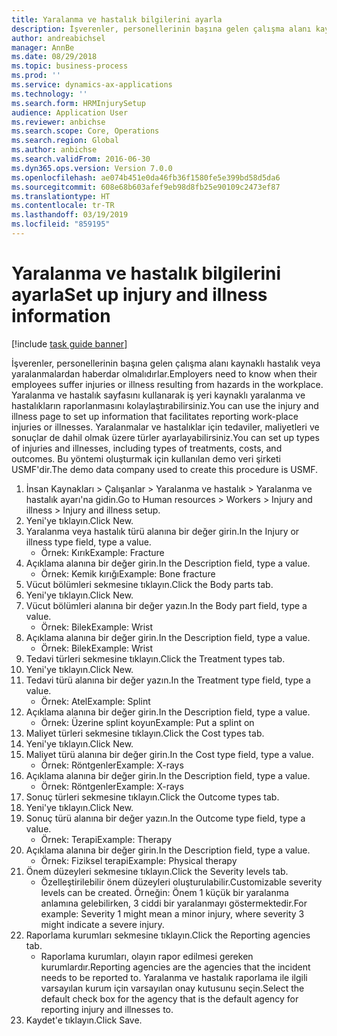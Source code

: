 ```yaml
---
title: Yaralanma ve hastalık bilgilerini ayarla
description: İşverenler, personellerinin başına gelen çalışma alanı kaynaklı hastalık veya yaralanmalardan haberdar olmalıdırlar.
author: andreabichsel
manager: AnnBe
ms.date: 08/29/2018
ms.topic: business-process
ms.prod: ''
ms.service: dynamics-ax-applications
ms.technology: ''
ms.search.form: HRMInjurySetup
audience: Application User
ms.reviewer: anbichse
ms.search.scope: Core, Operations
ms.search.region: Global
ms.author: anbichse
ms.search.validFrom: 2016-06-30
ms.dyn365.ops.version: Version 7.0.0
ms.openlocfilehash: ae074b451e0da46fb36f1580fe5e399bd58d5da6
ms.sourcegitcommit: 608e68b603afef9eb98d8fb25e90109c2473ef87
ms.translationtype: HT
ms.contentlocale: tr-TR
ms.lasthandoff: 03/19/2019
ms.locfileid: "859195"
---
```

# <a name="set-up-injury-and-illness-information"></a><span data-ttu-id="99fac-103">Yaralanma ve hastalık bilgilerini ayarla</span><span class="sxs-lookup"><span data-stu-id="99fac-103">Set up injury and illness information</span></span>

[!include [task guide banner](../../includes/task-guide-banner.md)]

<span data-ttu-id="99fac-104">İşverenler, personellerinin başına gelen çalışma alanı kaynaklı hastalık veya yaralanmalardan haberdar olmalıdırlar.</span><span class="sxs-lookup"><span data-stu-id="99fac-104">Employers need to know when their employees suffer injuries or illness resulting from hazards in the workplace.</span></span> <span data-ttu-id="99fac-105">Yaralanma ve hastalık sayfasını kullanarak iş yeri kaynaklı yaralanma ve hastalıkların raporlanmasını kolaylaştırabilirsiniz.</span><span class="sxs-lookup"><span data-stu-id="99fac-105">You can use the injury and illness page to set up information that facilitates reporting work-place injuries or illnesses.</span></span> <span data-ttu-id="99fac-106">Yaralanmalar ve hastalıklar için tedaviler, maliyetleri ve sonuçlar de dahil olmak üzere türler ayarlayabilirsiniz.</span><span class="sxs-lookup"><span data-stu-id="99fac-106">You can set up types of injuries and illnesses, including types of treatments, costs, and outcomes.</span></span> <span data-ttu-id="99fac-107">Bu yöntemi oluşturmak için kullanılan demo veri şirketi USMF'dir.</span><span class="sxs-lookup"><span data-stu-id="99fac-107">The demo data company used to create this procedure is USMF.</span></span>

1. <span data-ttu-id="99fac-108">İnsan Kaynakları > Çalışanlar > Yaralanma ve hastalık > Yaralanma ve hastalık ayarı'na gidin.</span><span class="sxs-lookup"><span data-stu-id="99fac-108">Go to Human resources > Workers > Injury and illness > Injury and illness setup.</span></span>
2. <span data-ttu-id="99fac-109">Yeni'ye tıklayın.</span><span class="sxs-lookup"><span data-stu-id="99fac-109">Click New.</span></span>
3. <span data-ttu-id="99fac-110">Yaralanma veya hastalık türü alanına bir değer girin.</span><span class="sxs-lookup"><span data-stu-id="99fac-110">In the Injury or illness type field, type a value.</span></span>
    * <span data-ttu-id="99fac-111">Örnek: Kırık</span><span class="sxs-lookup"><span data-stu-id="99fac-111">Example: Fracture</span></span>  
4. <span data-ttu-id="99fac-112">Açıklama alanına bir değer girin.</span><span class="sxs-lookup"><span data-stu-id="99fac-112">In the Description field, type a value.</span></span>
    * <span data-ttu-id="99fac-113">Örnek: Kemik kırığı</span><span class="sxs-lookup"><span data-stu-id="99fac-113">Example: Bone fracture</span></span>  
5. <span data-ttu-id="99fac-114">Vücut bölümleri sekmesine tıklayın.</span><span class="sxs-lookup"><span data-stu-id="99fac-114">Click the Body parts tab.</span></span>
6. <span data-ttu-id="99fac-115">Yeni'ye tıklayın.</span><span class="sxs-lookup"><span data-stu-id="99fac-115">Click New.</span></span>
7. <span data-ttu-id="99fac-116">Vücut bölümleri alanına bir değer yazın.</span><span class="sxs-lookup"><span data-stu-id="99fac-116">In the Body part field, type a value.</span></span>
    * <span data-ttu-id="99fac-117">Örnek: Bilek</span><span class="sxs-lookup"><span data-stu-id="99fac-117">Example: Wrist</span></span>  
8. <span data-ttu-id="99fac-118">Açıklama alanına bir değer girin.</span><span class="sxs-lookup"><span data-stu-id="99fac-118">In the Description field, type a value.</span></span>
    * <span data-ttu-id="99fac-119">Örnek: Bilek</span><span class="sxs-lookup"><span data-stu-id="99fac-119">Example: Wrist</span></span>  
9. <span data-ttu-id="99fac-120">Tedavi türleri sekmesine tıklayın.</span><span class="sxs-lookup"><span data-stu-id="99fac-120">Click the Treatment types tab.</span></span>
10. <span data-ttu-id="99fac-121">Yeni'ye tıklayın.</span><span class="sxs-lookup"><span data-stu-id="99fac-121">Click New.</span></span>
11. <span data-ttu-id="99fac-122">Tedavi türü alanına bir değer yazın.</span><span class="sxs-lookup"><span data-stu-id="99fac-122">In the Treatment type field, type a value.</span></span>
    * <span data-ttu-id="99fac-123">Örnek: Atel</span><span class="sxs-lookup"><span data-stu-id="99fac-123">Example: Splint</span></span>  
12. <span data-ttu-id="99fac-124">Açıklama alanına bir değer girin.</span><span class="sxs-lookup"><span data-stu-id="99fac-124">In the Description field, type a value.</span></span>
    * <span data-ttu-id="99fac-125">Örnek: Üzerine splint koyun</span><span class="sxs-lookup"><span data-stu-id="99fac-125">Example: Put a splint on</span></span>  
13. <span data-ttu-id="99fac-126">Maliyet türleri sekmesine tıklayın.</span><span class="sxs-lookup"><span data-stu-id="99fac-126">Click the Cost types tab.</span></span>
14. <span data-ttu-id="99fac-127">Yeni'ye tıklayın.</span><span class="sxs-lookup"><span data-stu-id="99fac-127">Click New.</span></span>
15. <span data-ttu-id="99fac-128">Maliyet türü alanına bir değer girin.</span><span class="sxs-lookup"><span data-stu-id="99fac-128">In the Cost type field, type a value.</span></span>
    * <span data-ttu-id="99fac-129">Örnek: Röntgenler</span><span class="sxs-lookup"><span data-stu-id="99fac-129">Example: X-rays</span></span>  
16. <span data-ttu-id="99fac-130">Açıklama alanına bir değer girin.</span><span class="sxs-lookup"><span data-stu-id="99fac-130">In the Description field, type a value.</span></span>
    * <span data-ttu-id="99fac-131">Örnek: Röntgenler</span><span class="sxs-lookup"><span data-stu-id="99fac-131">Example: X-rays</span></span>  
17. <span data-ttu-id="99fac-132">Sonuç türleri sekmesine tıklayın.</span><span class="sxs-lookup"><span data-stu-id="99fac-132">Click the Outcome types tab.</span></span>
18. <span data-ttu-id="99fac-133">Yeni'ye tıklayın.</span><span class="sxs-lookup"><span data-stu-id="99fac-133">Click New.</span></span>
19. <span data-ttu-id="99fac-134">Sonuç türü alanına bir değer yazın.</span><span class="sxs-lookup"><span data-stu-id="99fac-134">In the Outcome type field, type a value.</span></span>
    * <span data-ttu-id="99fac-135">Örnek: Terapi</span><span class="sxs-lookup"><span data-stu-id="99fac-135">Example: Therapy</span></span>  
20. <span data-ttu-id="99fac-136">Açıklama alanına bir değer girin.</span><span class="sxs-lookup"><span data-stu-id="99fac-136">In the Description field, type a value.</span></span>
    * <span data-ttu-id="99fac-137">Örnek: Fiziksel terapi</span><span class="sxs-lookup"><span data-stu-id="99fac-137">Example: Physical therapy</span></span>  
21. <span data-ttu-id="99fac-138">Önem düzeyleri sekmesine tıklayın.</span><span class="sxs-lookup"><span data-stu-id="99fac-138">Click the Severity levels tab.</span></span>
    * <span data-ttu-id="99fac-139">Özelleştirilebilir önem düzeyleri oluşturulabilir.</span><span class="sxs-lookup"><span data-stu-id="99fac-139">Customizable severity levels can be created.</span></span> <span data-ttu-id="99fac-140">Örneğin: Önem 1 küçük bir yaralanma anlamına gelebilirken, 3 ciddi bir yaralanmayı göstermektedir.</span><span class="sxs-lookup"><span data-stu-id="99fac-140">For example: Severity 1 might mean a minor injury, where severity 3 might indicate a severe injury.</span></span>  
22. <span data-ttu-id="99fac-141">Raporlama kurumları sekmesine tıklayın.</span><span class="sxs-lookup"><span data-stu-id="99fac-141">Click the Reporting agencies tab.</span></span>
    * <span data-ttu-id="99fac-142">Raporlama kurumları, olayın rapor edilmesi gereken kurumlardır.</span><span class="sxs-lookup"><span data-stu-id="99fac-142">Reporting agencies are the agencies that the incident needs to be reported to.</span></span> <span data-ttu-id="99fac-143">Yaralanma ve hastalık raporlama ile ilgili varsayılan kurum için varsayılan onay kutusunu seçin.</span><span class="sxs-lookup"><span data-stu-id="99fac-143">Select the default check box for the agency that is the default agency for reporting injury and illnesses to.</span></span>  
23. <span data-ttu-id="99fac-144">Kaydet'e tıklayın.</span><span class="sxs-lookup"><span data-stu-id="99fac-144">Click Save.</span></span>


